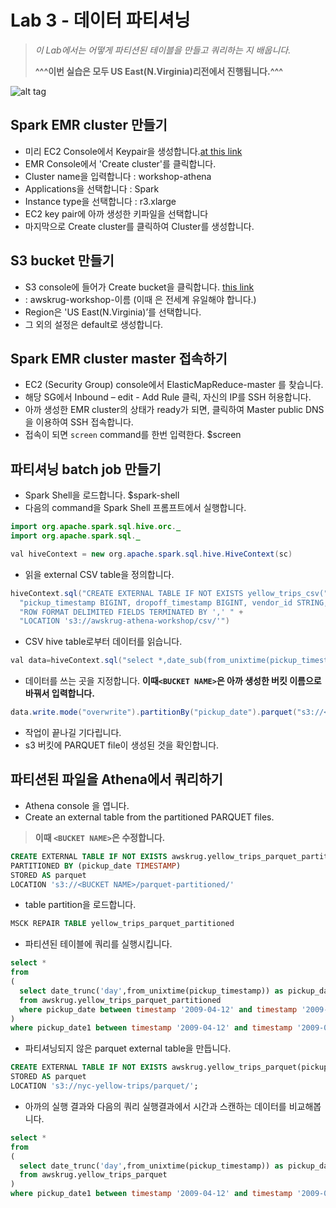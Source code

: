 # Lab 3 - 데이터 파티셔닝

>*이 Lab에서는 어떻게 파티션된 테이블을 만들고 쿼리하는 지 배웁니다.*
>
>**^^^이번 실습은 모두 US East(N.Virginia)리전에서 진행됩니다.^^^**

![alt tag](../images/region.png)

## Spark EMR cluster 만들기

- 미리 EC2 Console에서 Keypair을 생성합니다.[at this link](http://docs.aws.amazon.com/emr/latest/ManagementGuide/emr-plan-access-ssh.html)
- EMR Console에서 'Create cluster'를 클릭합니다.
- Cluster name을 입력합니다 : workshop-athena
- Applications을 선택합니다 : Spark
- Instance type을 선택합니다 : r3.xlarge
- EC2 key pair에 아까 생성한 키파일을 선택합니다
- 마지막으로 Create cluster를 클릭하여 Cluster를 생성합니다.

## S3 bucket 만들기

- S3 console에 들어가 Create bucket을 클릭합니다. [this link](https://console.aws.amazon.com/s3/home?region=us-east-1)
- <Bucket name> : awskrug-workshop-이름   (이때 <Bucket name>은 전세계 유일해야 합니다.)
- Region은 'US East(N.Virginia)’를 선택합니다.
- 그 외의 설정은 default로 생성합니다.

## Spark EMR cluster master 접속하기

- EC2 (Security Group) console에서 ElasticMapReduce-master 를 찾습니다.
- 해당 SG에서 Inbound – edit - Add Rule 클릭, 자신의 IP를 SSH 허용합니다.
- 아까 생성한 EMR cluster의 상태가 ready가 되면, 클릭하여 Master public DNS을 이용하여 SSH 접속합니다.
- 접속이 되면 `screen` command를 한번 입력한다.
  $screen

## 파티셔닝 batch job 만들기

- Spark Shell을 로드합니다.
  $spark-shell
- 다음의 command을 Spark Shell 프롬프트에서 실행합니다.

```java
import org.apache.spark.sql.hive.orc._
import org.apache.spark.sql._

val hiveContext = new org.apache.spark.sql.hive.HiveContext(sc)
```

- 읽을 external CSV table을 정의합니다.

```java
hiveContext.sql("CREATE EXTERNAL TABLE IF NOT EXISTS yellow_trips_csv(" +
  "pickup_timestamp BIGINT, dropoff_timestamp BIGINT, vendor_id STRING, pickup_datetime TIMESTAMP, dropoff_datetime TIMESTAMP, pickup_longitude FLOAT, pickup_latitude FLOAT, dropoff_longitude FLOAT, dropoff_latitude FLOAT, rate_code STRING, passenger_count INT, trip_distance FLOAT, payment_type STRING, fare_amount FLOAT, extra FLOAT, mta_tax FLOAT, imp_surcharge FLOAT, tip_amount FLOAT, tolls_amount FLOAT, total_amount FLOAT, store_and_fwd_flag STRING) " +
  "ROW FORMAT DELIMITED FIELDS TERMINATED BY ',' " +
  "LOCATION 's3://awskrug-athena-workshop/csv/'")
```

- CSV hive table로부터 데이터를 읽습니다.

```java
val data=hiveContext.sql("select *,date_sub(from_unixtime(pickup_timestamp),0) as pickup_date from yellow_trips_csv limit 100")
```

- 데이터를 쓰는 곳을 지정합니다. **이때`<BUCKET NAME>`은 아까 생성한 버킷 이름으로 바꿔서 입력합니다.**

```java
data.write.mode("overwrite").partitionBy("pickup_date").parquet("s3://<BUCKET NAME>/parquet-partitioned/")
```

- 작업이 끝나길 기다립니다.
- s3 버킷에 PARQUET file이 생성된 것을 확인합니다.

## 파티션된 파일을 Athena에서 쿼리하기

- Athena console 을 엽니다.
- Create an external table from the partitioned PARQUET files.

>**이때 `<BUCKET NAME>`은 수정합니다.**

```sql
CREATE EXTERNAL TABLE IF NOT EXISTS awskrug.yellow_trips_parquet_partitioned(pickup_timestamp BIGINT, dropoff_timestamp BIGINT, vendor_id STRING, pickup_datetime TIMESTAMP, dropoff_datetime TIMESTAMP, pickup_longitude FLOAT, pickup_latitude FLOAT, dropoff_longitude FLOAT, dropoff_latitude FLOAT, rate_code STRING, passenger_count INT, trip_distance FLOAT, payment_type STRING, fare_amount FLOAT, extra FLOAT, mta_tax FLOAT, imp_surcharge FLOAT, tip_amount FLOAT, tolls_amount FLOAT, total_amount FLOAT, store_and_fwd_flag STRING)
PARTITIONED BY (pickup_date TIMESTAMP)
STORED AS parquet
LOCATION 's3://<BUCKET NAME>/parquet-partitioned/'
```

- table partition을 로드합니다.

```sql
MSCK REPAIR TABLE yellow_trips_parquet_partitioned
```

- 파티션된 테이블에 쿼리를 실행시킵니다.

```sql
select *
from
(
  select date_trunc('day',from_unixtime(pickup_timestamp)) as pickup_date1,*
  from awskrug.yellow_trips_parquet_partitioned
  where pickup_date between timestamp '2009-04-12' and timestamp '2009-04-22'
)
where pickup_date1 between timestamp '2009-04-12' and timestamp '2009-04-22'
```

- 파티셔닝되지 않은 parquet external table을 만듭니다.

 ```sql
 CREATE EXTERNAL TABLE IF NOT EXISTS awskrug.yellow_trips_parquet(pickup_timestamp BIGINT, dropoff_timestamp BIGINT, vendor_id STRING, pickup_datetime TIMESTAMP, dropoff_datetime TIMESTAMP, pickup_longitude FLOAT, pickup_latitude FLOAT, dropoff_longitude FLOAT, dropoff_latitude FLOAT, rate_code STRING, passenger_count INT, trip_distance FLOAT, payment_type STRING, fare_amount FLOAT, extra FLOAT, mta_tax FLOAT, imp_surcharge FLOAT, tip_amount FLOAT, tolls_amount FLOAT, total_amount FLOAT, store_and_fwd_flag STRING)
 STORED AS parquet
 LOCATION 's3://nyc-yellow-trips/parquet/';
 ```

- 아까의 실행 결과와 다음의 쿼리 실행결과에서 시간과 스캔하는 데이터를 비교해봅니다.

```sql
select *
from
(
  select date_trunc('day',from_unixtime(pickup_timestamp)) as pickup_date1,*
  from awskrug.yellow_trips_parquet
)
where pickup_date1 between timestamp '2009-04-12' and timestamp '2009-04-22'
```
